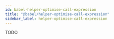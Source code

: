```yaml
---
id: babel-helper-optimise-call-expression
title: "@babel/helper-optimise-call-expression"
sidebar_label: helper-optimise-call-expression
---
```


TODO

